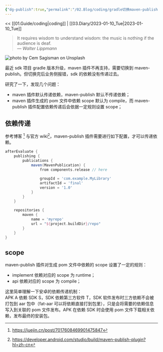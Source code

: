 ```yaml
---
{"dg-publish":true,"permalink":"/02.Blog/coding/gradle切换maven-publish插件的依赖传递问题/"}
---
```



<< [[01.Guide/coding\|coding]] | [[03.Diary/2023-01-10_Tue\|2023-01-10_Tue]]

> It requires wisdom to understand wisdom: the music is nothing if the audience is deaf.  
> — <cite>Walter Lippmann</cite>

![photo by Cem Sagisman on Unsplash](https://images.unsplash.com/photo-1590074921935-71b32ae91b30?crop=entropy&cs=tinysrgb&fm=jpg&ixid=MnwzNjM5Nzd8MHwxfHJhbmRvbXx8fHx8fHx8fDE2NzMzNjQyMDc&ixlib=rb-4.0.3&q=80&w=200&h=200)

最近 sdk 项目 gradle 版本升级，maven 插件不再支持，需要切换到 maven-publish。但切换完后业务侧报错，sdk 的依赖没有传递过去。

研究了一下，发现几个问题：
- maven 插件默认传递依赖，maven-publish 默认不传递依赖；
- maven 插件生成的 pom 文件中依赖 scope 默认为 compile，而 maven-publish 插件配置依赖传递后会依据一定规则设置 scope；

## 依赖传递

参考博客 [^1] 与官方 wiki[^2]，maven-publish 插件需要进行如下配置，才可以传递依赖。

```groovy
afterEvaluate {
	publishing {
		publications {
			maven(MavenPublication) {
				from components.release // here
				
				groupId = 'com.example.MyLibrary'
				artifactId = 'final'                
				version = '1.0'            
			}
		}
	}
	
	repositories {
		maven {
			name = 'myrepo'
			url = "${project.buildDir}/repo"
		}
	}
}
```

## scope

maven-publish 插件对生成 pom 文件中依赖的 scope 设置了一定的规则：
- implement 依赖对应的 scope 为 runtime；
- api 依赖对应的 scope 为 compile；

这里简单理解一下安卓的依赖传递机制：  
APK A 依赖 SDK S，SDK 依赖第三方软件 T，SDK 软件发布时三方依赖不会被打包到 aar 包中（fat-aar 可以将依赖直接打到包里），只是会将需要的依赖信息写入到关联的 pom 文件发布。APK 在依赖 SDK 时会使用 pom 文件下载相关依赖，发布最终的安装包。

[^1]: https://juejin.cn/post/7017608469901475847
[^2]: https://developer.android.com/studio/build/maven-publish-plugin?hl=zh-cn
